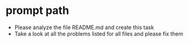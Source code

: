 
# prompt path

- Please analyze the file README.md and create this task
- Take a look at all the problems listed for all files and please fix them
